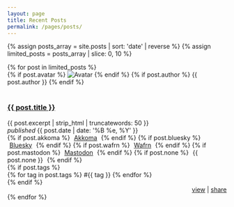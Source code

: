 ```yaml
---
layout: page
title: Recent Posts
permalink: /pages/posts/
---
```


{% assign posts_array = site.posts | sort: 'date' | reverse %}
{% assign limited_posts = posts_array | slice: 0, 10 %}

<div class="posts-section">
  {% for post in limited_posts %}
    <div class="posts-item item">
      {% if post.avatar %}
        <img src="{{ post.avatar }}" alt="Avatar" class="no-center toot-avatar pack-avatar">
      {% endif %}
      {% if post.author %}
        {{ post.author }}
      {% endif %}
      <br /><br />
      <h3><a href="{{ post.url }}">{{ post.title }}</a></h3>
      <div>{{ post.excerpt | strip_html | truncatewords: 50 }}</div>
      <span class="date"><i>published</i> {{ post.date | date: '%B %e, %Y' }}</span>
      <div class="syndicate">
        <i class="ph ph-broadcast" title="Syndication"></i>
        {% if post.akkoma %}
          <span style="padding:0px 5px 0px 5px;">
            <a href="{{ post.akkoma }}" target="_blank">Akkoma</a>
          </span>
        {% endif %}
        {% if post.bluesky %}
          <span style="padding:0px 5px 0px 5px;">
            <a href="{{ post.bluesky }}" target="_blank">Bluesky</a>
          </span>
        {% endif %}
        {% if post.wafrn %}
          <span style="padding:0px 5px 0px 5px;">
            <a href="{{ post.wafrn }}" target="_blank">Wafrn</a>
          </span>
        {% endif %}
        {% if post.mastodon %}
          <span style="padding:0px 5px 0px 5px;">
            <a href="{{ post.mastodon }}" target="_blank">Mastodon</a>
          </span>
        {% endif %}
        {% if post.none %}
          <span style="padding:0px 5px 0px 5px;">
            {{ post.none }}
          </span>
        {% endif %}
      </div>
      {% if post.tags %}
        <div class="tags">
          {% for tag in post.tags %}
            <span>#{{ tag }}</span>
          {% endfor %}
        </div>
      {% endif %}
        <div style="text-align: right;">
        <a href="{{ post.url }}" class="small-link">view</a> |
        <a href="javascript:void(0);" class="small-link" onclick="copyToClipboard('{{ post.url }}')">share</a>
        <script src="/assets/js/clipboard.js"></script>
      </div>
    </div>
  {% endfor %}
</div>